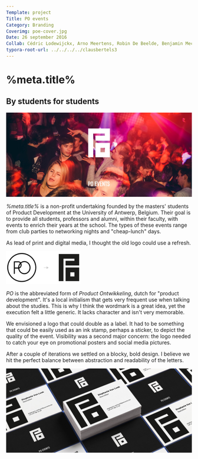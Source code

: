 ```yaml
---
Template: project
Title: PO events
Category: Branding
Coverimg: poe-cover.jpg
Date: 26 september 2016
Collab: Cédric Lodewijckx, Arno Meertens, Robin De Beelde, Benjamin Mechant
typora-root-url: ../../../../clausbertels3
---
```


# %meta.title%

## By students for students

<img src="/assets/branding/poe-party-banner.jpg" class="wide">

*%meta.title%* is a non-profit undertaking founded by the masters' students of Product Development at the University of Antwerp, Belgium. Their goal is to provide all students, professors and alumni, within their faculty, with events to enrich their years at the school. The types of these events range from club parties to networking nights and "cheap-lunch" days.

As lead of print and digital media, I thought the old logo could use a refresh.

<img src="/assets/branding/poe-logo-old-to-new.svg" title="old logo" width="40%"/>

*PO* is the abbreviated form of *Product Ontwikkeling*, dutch for "product development". It's a local initialism that gets very frequent use when talking about the studies. This is why I think the wordmark is a great idea, yet the execution felt a little generic. It lacks character and isn't very memorable.  

We envisioned a logo that could double as a label. It had to be something that could be easily used as an ink stamp, perhaps a sticker, to depict the quality of the event. Visibility was a second major concern: the logo needed to catch your eye on promotional posters and social media pictures.

After a couple of iterations we settled on a blocky, bold design. I believe we hit the perfect balance between abstraction and readability of the letters.

<img src="/assets/branding/poe-business-card-mockup.jpg" class="wide">
